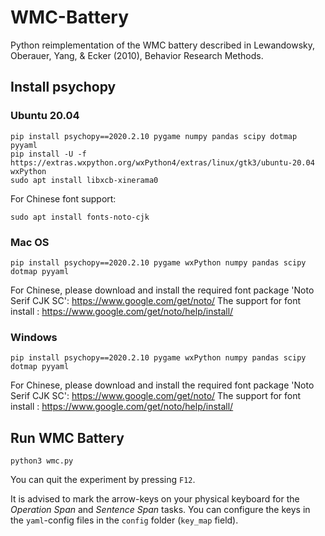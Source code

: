 # WMC-Battery

Python reimplementation of the WMC battery described in Lewandowsky, Oberauer, Yang, & Ecker (2010), Behavior Research Methods.

## Install psychopy

### Ubuntu 20.04

```
pip install psychopy==2020.2.10 pygame numpy pandas scipy dotmap pyyaml
pip install -U -f https://extras.wxpython.org/wxPython4/extras/linux/gtk3/ubuntu-20.04 wxPython
sudo apt install libxcb-xinerama0
```

For Chinese font support:

```
sudo apt install fonts-noto-cjk
```

### Mac OS

```
pip install psychopy==2020.2.10 pygame wxPython numpy pandas scipy dotmap pyyaml
```

For Chinese, please download and install the required font package 'Noto Serif CJK SC': https://www.google.com/get/noto/
The support for font install : https://www.google.com/get/noto/help/install/



### Windows

```
pip install psychopy==2020.2.10 pygame wxPython numpy pandas scipy dotmap pyyaml
```

For Chinese, please download and install the required font package 'Noto Serif CJK SC': https://www.google.com/get/noto/
The support for font install : https://www.google.com/get/noto/help/install/


## Run WMC Battery

```
python3 wmc.py
```


You can quit the experiment by pressing `F12`.


It is advised to mark the arrow-keys on your physical keyboard for the *Operation Span* and *Sentence Span* tasks. You can configure the keys in the `yaml`-config files in the `config` folder (`key_map` field).